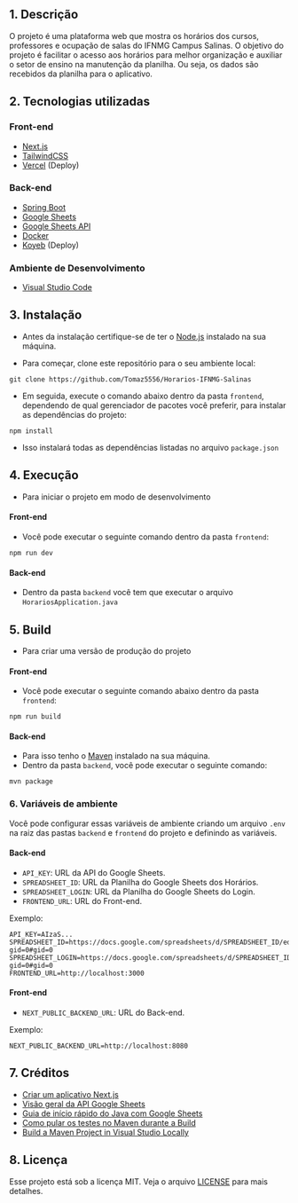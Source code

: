 ## 1. Descrição

O projeto é uma plataforma web que mostra os horários dos cursos, professores e ocupação de salas do IFNMG Campus Salinas. O objetivo do projeto é facilitar o acesso aos horários para melhor organização e auxiliar o setor de ensino na manutenção da planilha. Ou seja, os dados são recebidos da planilha para o aplicativo.

## 2. Tecnologias utilizadas

### Front-end

- [Next.js](https://nextjs.org/)
- [TailwindCSS](https://tailwindcss.com/)
- [Vercel](https://vercel.com/) (Deploy)

### Back-end

- [Spring Boot](https://spring.io/projects/spring-boot)
- [Google Sheets](https://docs.google.com/spreadsheets/u/0/)
- [Google Sheets API](https://developers.google.com/sheets/api/reference/rest?hl=pt-br)
- [Docker](https://docs.docker.com/reference/dockerfile/)
- [Koyeb](https://www.koyeb.com/) (Deploy)

### Ambiente de Desenvolvimento

- [Visual Studio Code](https://code.visualstudio.com/)

## 3. Instalação

- Antes da instalação certifique-se de ter o [Node.js](https://nodejs.org) instalado na sua máquina.

- Para começar, clone este repositório para o seu ambiente local:

```
git clone https://github.com/Tomaz5556/Horarios-IFNMG-Salinas
```

- Em seguida, execute o comando abaixo dentro da pasta `frontend`, dependendo de qual gerenciador de pacotes você preferir, para instalar as dependências do projeto:

```
npm install
```

- Isso instalará todas as dependências listadas no arquivo `package.json`

## 4. Execução

- Para iniciar o projeto em modo de desenvolvimento

#### Front-end

- Você pode executar o seguinte comando dentro da pasta `frontend`:

```
npm run dev
```

#### Back-end

- Dentro da pasta `backend` você tem que executar o arquivo `HorariosApplication.java`

## 5. Build

- Para criar uma versão de produção do projeto

#### Front-end

- Você pode executar o seguinte comando abaixo dentro da pasta `frontend`:

```
npm run build
```

#### Back-end

- Para isso tenho o [Maven](https://maven.apache.org/download.cgi) instalado na sua máquina.
- Dentro da pasta `backend`, você pode executar o seguinte comando:
```
mvn package
```

### 6. Variáveis de ambiente

Você pode configurar essas variáveis de ambiente criando um arquivo `.env` na raiz das pastas `backend` e `frontend` do projeto e definindo as variáveis.

#### Back-end
- `API_KEY`: URL da API do Google Sheets.
- `SPREADSHEET_ID`: URL da Planilha do Google Sheets dos Horários.
- `SPREADSHEET_LOGIN`: URL da Planilha do Google Sheets do Login.
- `FRONTEND_URL`: URL do Front-end.

Exemplo:

```env
API_KEY=AIzaS...
SPREADSHEET_ID=https://docs.google.com/spreadsheets/d/SPREADSHEET_ID/edit?gid=0#gid=0
SPREADSHEET_LOGIN=https://docs.google.com/spreadsheets/d/SPREADSHEET_ID/edit?gid=0#gid=0
FRONTEND_URL=http://localhost:3000
```

#### Front-end
- `NEXT_PUBLIC_BACKEND_URL`: URL do Back-end.

Exemplo:

```env
NEXT_PUBLIC_BACKEND_URL=http://localhost:8080
```

## 7. Créditos

- [Criar um aplicativo Next.js](https://nextjs.org/docs/pages/api-reference/cli/create-next-app)
- [Visão geral da API Google Sheets](https://developers.google.com/workspace/sheets/api/guides/concepts?hl=pt-br)
- [Guia de início rápido do Java com Google Sheets](https://developers.google.com/sheets/api/quickstart/java?hl=pt-br)
- [Como pular os testes no Maven durante a Build](https://marlonluan.com.br/posts/maven-pular-testes/)
- [Build a Maven Project in Visual Studio Locally](https://medium.com/@Shamimw/build-a-maven-project-in-visual-studio-locally-3bac0580abe2)

## 8. Licença

Esse projeto está sob a licença MIT. Veja o arquivo [LICENSE](LICENSE.md) para mais detalhes.
